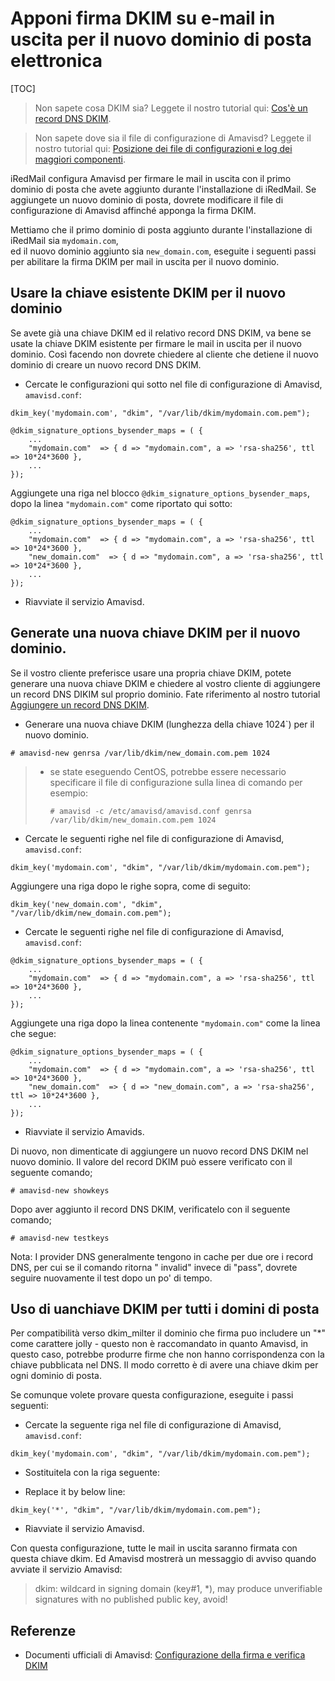 # Apponi firma DKIM su e-mail in uscita per il nuovo dominio di posta elettronica

[TOC]

> Non sapete cosa DKIM sia? Leggete il nostro tutorial qui:
> [Cos'è un record DNS DKIM](./setup.dns.html#dkim-record-for-your-mail-domain-name).

> Non sapete dove sia il file di configurazione di Amavisd? Leggete il nostro tutorial qui:
> [Posizione dei file di configurazioni e log dei maggiori componenti](file.locations.html#amavisd).

iRedMail configura Amavisd per firmare le mail in uscita con il primo dominio di posta che avete
aggiunto durante l'installazione di iRedMail. Se aggiungete un nuovo dominio di posta, dovrete modificare
il file di configurazione di Amavisd affinché apponga la firma DKIM.

Mettiamo che il primo dominio di posta aggiunto durante l'installazione di iRedMail sia `mydomain.com`,  
ed il nuovo dominio aggiunto sia `new_domain.com`, eseguite i seguenti passi per abilitare la firma DKIM per 
mail in uscita per il nuovo dominio.

## Usare la chiave esistente DKIM per il nuovo dominio

Se avete già una chiave DKIM ed il relativo record DNS DKIM, va bene se usate la chiave DKIM  esistente per
firmare le mail in uscita per il nuovo dominio. Così facendo non dovrete chiedere al cliente che detiene il nuovo 
dominio di creare un nuovo record DNS DKIM.

* Cercate le configurazioni qui sotto nel file di configurazione di Amavisd, `amavisd.conf`:

```
dkim_key('mydomain.com', "dkim", "/var/lib/dkim/mydomain.com.pem");

@dkim_signature_options_bysender_maps = ( {
    ...
    "mydomain.com"  => { d => "mydomain.com", a => 'rsa-sha256', ttl => 10*24*3600 },
    ...
});
```

Aggiungete una riga  nel blocco `@dkim_signature_options_bysender_maps`, dopo la linea `"mydomain.com"` come 
riportato qui sotto:

```
@dkim_signature_options_bysender_maps = ( {
    ...
    "mydomain.com"  => { d => "mydomain.com", a => 'rsa-sha256', ttl => 10*24*3600 },
    "new_domain.com"  => { d => "mydomain.com", a => 'rsa-sha256', ttl => 10*24*3600 },
    ...
});
```

* Riavviate il servizio Amavisd.

## Generate una nuova chiave DKIM per il nuovo dominio.

Se il vostro cliente preferisce usare una propria chiave DKIM, potete generare una nuova chiave DKIM e chiedere al 
vostro cliente di aggiungere un record DNS DIKIM sul proprio dominio. Fate riferimento al nostro tutorial
[Aggiungere un record DNS DKIM](setup.dns.html#dkim-record-for-your-mail-domain-name).

* Generare una  nuova chiave DKIM (lunghezza della chiave 1024`) per il nuovo dominio.

```shell
# amavisd-new genrsa /var/lib/dkim/new_domain.com.pem 1024
```

> * se state eseguendo CentOS, potrebbe essere necessario specificare il file di configurazione sulla linea di comando
>    per esempio:
>
>    `# amavisd -c /etc/amavisd/amavisd.conf genrsa /var/lib/dkim/new_domain.com.pem 1024`

* Cercate le seguenti righe nel file di configurazione di Amavisd, `amavisd.conf`:

```
dkim_key('mydomain.com', "dkim", "/var/lib/dkim/mydomain.com.pem");
```

Aggiungere una riga dopo le righe sopra, come di seguito:

```
dkim_key('new_domain.com', "dkim", "/var/lib/dkim/new_domain.com.pem");
```

* Cercate le seguenti righe nel file di configurazione di Amavisd, `amavisd.conf`:

```
@dkim_signature_options_bysender_maps = ( {
    ...
    "mydomain.com"  => { d => "mydomain.com", a => 'rsa-sha256', ttl => 10*24*3600 },
    ...
});
```

Aggiungete una riga dopo la linea contenente `"mydomain.com"` come la linea che segue:

```
@dkim_signature_options_bysender_maps = ( {
    ...
    "mydomain.com"  => { d => "mydomain.com", a => 'rsa-sha256', ttl => 10*24*3600 },
    "new_domain.com"  => { d => "new_domain.com", a => 'rsa-sha256', ttl => 10*24*3600 },
    ...
});
```
 
* Riavviate il servizio Amavids.

Di nuovo, non dimenticate di aggiungere un nuovo record DNS DKIM nel nuovo dominio. Il valore del record DKIM
può essere verificato con il seguente comando;

```shell
# amavisd-new showkeys
```

Dopo aver aggiunto il record DNS DKIM, verificatelo con il seguente comando;

```shell
# amavisd-new testkeys
```

Nota: I provider DNS generalmente tengono in cache per due ore i record DNS, per cui se il comando ritorna " invalid" 
invece di "pass", dovrete seguire nuovamente il test dopo un po' di tempo.

## Uso di uanchiave DKIM per tutti i domini di posta

Per compatibilità verso dkim_milter il dominio che firma puo includere un "*" come carattere jolly - questo non è raccomandato in quanto Amavisd, in questo caso, potrebbe produrre firme che non hanno corrispondenza con la chiave pubblicata nel DNS. Il modo corretto è di avere una chiave dkim per ogni dominio di posta.

Se comunque volete provare questa configurazione, eseguite i passi seguenti:

* Cercate la seguente riga nel file di configurazione di Amavisd, `amavisd.conf`:

```
dkim_key('mydomain.com', "dkim", "/var/lib/dkim/mydomain.com.pem");
```

* Sostituitela con la riga seguente:

* Replace it by below line:

```
dkim_key('*', "dkim", "/var/lib/dkim/mydomain.com.pem");
```

* Riavviate il servizio Amavisd.

Con questa configurazione, tutte le mail in uscita saranno firmata con questa  chiave dkim. Ed Amavisd mostrerà un messaggio di avviso quando avviate il servizio Amavisd:

> dkim: wildcard in signing domain (key#1, *), may produce unverifiable
> signatures with no published public key, avoid!

## Referenze

* Documenti ufficiali di Amavisd: [Configurazione della firma e verifica DKIM](http://www.ijs.si/software/amavisd/amavisd-new-docs.html#dkim)
